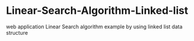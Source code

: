 # Linear-Search-Algorithm-Linked-list
web application Linear Search algorithm example by using linked list data structure
